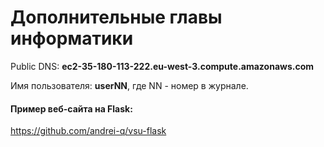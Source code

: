 # Дополнительные главы информатики

Public DNS: **ec2-35-180-113-222.eu-west-3.compute.amazonaws.com**

Имя пользователя: **userNN**, где NN - номер в журнале.


#### Пример веб-сайта на Flask: 
https://github.com/andrei-q/vsu-flask
